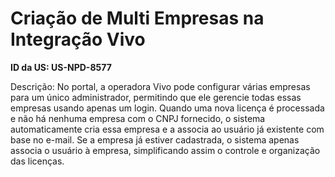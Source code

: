 # Criação de Multi Empresas na Integração Vivo

**ID da US: US-NPD-8577**

Descrição: No portal, a operadora Vivo pode configurar várias empresas para um único administrador, permitindo que ele gerencie todas essas empresas usando apenas um login. Quando uma nova licença é processada e não há nenhuma empresa com o CNPJ fornecido, o sistema automaticamente cria essa empresa e a associa ao usuário já existente com base no e-mail. Se a empresa já estiver cadastrada, o sistema apenas associa o usuário à empresa, simplificando assim o controle e organização das licenças.
